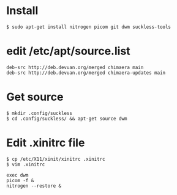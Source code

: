 # Install
```
$ sudo apt-get install nitrogen picom git dwm suckless-tools
```
# edit /etc/apt/source.list
```
deb-src http://deb.devuan.org/merged chimaera main  
deb-src http://deb.devuan.org/merged chimaera-updates main
```
# Get source
```
$ mkdir .config/suckless
$ cd .config/suckless/ && apt-get source dwm
```
# Edit .xinitrc file
```
$ cp /etc/X11/xinit/xinitrc .xinitrc
$ vim .xinitrc
```
```
exec dwm
picom -f &
nitrogen --restore &
```

